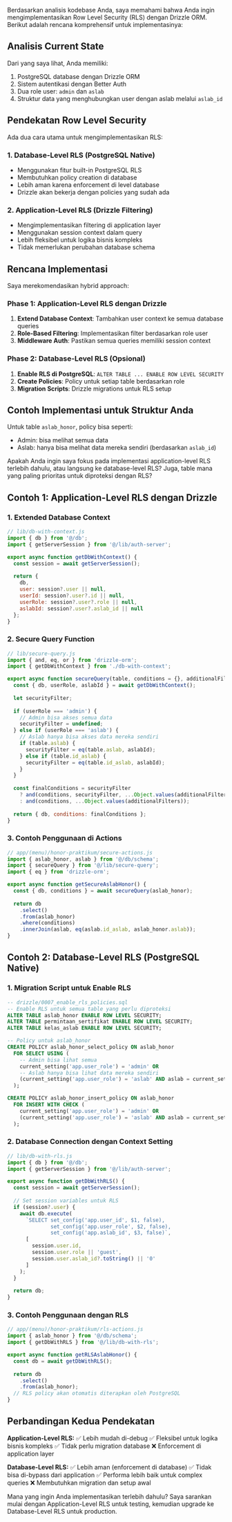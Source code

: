 Berdasarkan analisis kodebase Anda, saya memahami bahwa Anda ingin mengimplementasikan Row Level Security (RLS) dengan Drizzle ORM. Berikut adalah rencana komprehensif untuk implementasinya:

## Analisis Current State

Dari yang saya lihat, Anda memiliki:
1. PostgreSQL database dengan Drizzle ORM
2. Sistem autentikasi dengan Better Auth
3. Dua role user: `admin` dan `aslab`
4. Struktur data yang menghubungkan user dengan aslab melalui `aslab_id`

## Pendekatan Row Level Security

Ada dua cara utama untuk mengimplementasikan RLS:

### 1. Database-Level RLS (PostgreSQL Native)
- Menggunakan fitur built-in PostgreSQL RLS
- Membutuhkan policy creation di database
- Lebih aman karena enforcement di level database
- Drizzle akan bekerja dengan policies yang sudah ada

### 2. Application-Level RLS (Drizzle Filtering)
- Mengimplementasikan filtering di application layer
- Menggunakan session context dalam query
- Lebih fleksibel untuk logika bisnis kompleks
- Tidak memerlukan perubahan database schema

## Rencana Implementasi

Saya merekomendasikan hybrid approach:

### Phase 1: Application-Level RLS dengan Drizzle
1. **Extend Database Context**: Tambahkan user context ke semua database queries
2. **Role-Based Filtering**: Implementasikan filter berdasarkan role user
3. **Middleware Auth**: Pastikan semua queries memiliki session context

### Phase 2: Database-Level RLS (Opsional)
1. **Enable RLS di PostgreSQL**: `ALTER TABLE ... ENABLE ROW LEVEL SECURITY`
2. **Create Policies**: Policy untuk setiap table berdasarkan role
3. **Migration Scripts**: Drizzle migrations untuk RLS setup

## Contoh Implementasi untuk Struktur Anda

Untuk table `aslab_honor`, policy bisa seperti:
- Admin: bisa melihat semua data
- Aslab: hanya bisa melihat data mereka sendiri (berdasarkan `aslab_id`)

Apakah Anda ingin saya fokus pada implementasi application-level RLS terlebih dahulu, atau langsung ke database-level RLS? Juga, table mana yang paling prioritas untuk diproteksi dengan RLS?

## Contoh 1: Application-Level RLS dengan Drizzle

### 1. Extended Database Context
```javascript
// lib/db-with-context.js
import { db } from '@/db';
import { getServerSession } from '@/lib/auth-server';

export async function getDbWithContext() {
  const session = await getServerSession();
  
  return {
    db,
    user: session?.user || null,
    userId: session?.user?.id || null,
    userRole: session?.user?.role || null,
    aslabId: session?.user?.aslab_id || null
  };
}
```

### 2. Secure Query Function
```javascript
// lib/secure-query.js
import { and, eq, or } from 'drizzle-orm';
import { getDbWithContext } from './db-with-context';

export async function secureQuery(table, conditions = {}, additionalFilters = {}) {
  const { db, userRole, aslabId } = await getDbWithContext();
  
  let securityFilter;
  
  if (userRole === 'admin') {
    // Admin bisa akses semua data
    securityFilter = undefined;
  } else if (userRole === 'aslab') {
    // Aslab hanya bisa akses data mereka sendiri
    if (table.aslab) {
      securityFilter = eq(table.aslab, aslabId);
    } else if (table.id_aslab) {
      securityFilter = eq(table.id_aslab, aslabId);
    }
  }
  
  const finalConditions = securityFilter 
    ? and(conditions, securityFilter, ...Object.values(additionalFilters))
    : and(conditions, ...Object.values(additionalFilters));
  
  return { db, conditions: finalConditions };
}
```

### 3. Contoh Penggunaan di Actions
```javascript
// app/(menu)/honor-praktikum/secure-actions.js
import { aslab_honor, aslab } from '@/db/schema';
import { secureQuery } from '@/lib/secure-query';
import { eq } from 'drizzle-orm';

export async function getSecureAslabHonor() {
  const { db, conditions } = await secureQuery(aslab_honor);
  
  return db
    .select()
    .from(aslab_honor)
    .where(conditions)
    .innerJoin(aslab, eq(aslab.id_aslab, aslab_honor.aslab));
}
```

## Contoh 2: Database-Level RLS (PostgreSQL Native)

### 1. Migration Script untuk Enable RLS
```sql
-- drizzle/0007_enable_rls_policies.sql
-- Enable RLS untuk semua table yang perlu diproteksi
ALTER TABLE aslab_honor ENABLE ROW LEVEL SECURITY;
ALTER TABLE permintaan_sertifikat ENABLE ROW LEVEL SECURITY;
ALTER TABLE kelas_aslab ENABLE ROW LEVEL SECURITY;

-- Policy untuk aslab_honor
CREATE POLICY aslab_honor_select_policy ON aslab_honor
  FOR SELECT USING (
    -- Admin bisa lihat semua
    current_setting('app.user_role') = 'admin' OR
    -- Aslab hanya bisa lihat data mereka sendiri
    (current_setting('app.user_role') = 'aslab' AND aslab = current_setting('app.aslab_id')::integer)
  );

CREATE POLICY aslab_honor_insert_policy ON aslab_honor
  FOR INSERT WITH CHECK (
    current_setting('app.user_role') = 'admin' OR
    (current_setting('app.user_role') = 'aslab' AND aslab = current_setting('app.aslab_id')::integer)
  );
```

### 2. Database Connection dengan Context Setting
```javascript
// lib/db-with-rls.js
import { db } from '@/db';
import { getServerSession } from '@/lib/auth-server';

export async function getDbWithRLS() {
  const session = await getServerSession();
  
  // Set session variables untuk RLS
  if (session?.user) {
    await db.execute(
      `SELECT set_config('app.user_id', $1, false), 
              set_config('app.user_role', $2, false),
              set_config('app.aslab_id', $3, false)`,
      [
        session.user.id,
        session.user.role || 'guest',
        session.user.aslab_id?.toString() || '0'
      ]
    );
  }
  
  return db;
}
```

### 3. Contoh Penggunaan dengan RLS
```javascript
// app/(menu)/honor-praktikum/rls-actions.js
import { aslab_honor } from '@/db/schema';
import { getDbWithRLS } from '@/lib/db-with-rls';

export async function getRLSAslabHonor() {
  const db = await getDbWithRLS();
  
  return db
    .select()
    .from(aslab_honor);
  // RLS policy akan otomatis diterapkan oleh PostgreSQL
}
```

## Perbandingan Kedua Pendekatan

**Application-Level RLS:**
✅ Lebih mudah di-debug
✅ Fleksibel untuk logika bisnis kompleks
✅ Tidak perlu migration database
❌ Enforcement di application layer

**Database-Level RLS:**
✅ Lebih aman (enforcement di database)
✅ Tidak bisa di-bypass dari application
✅ Performa lebih baik untuk complex queries
❌ Membutuhkan migration dan setup awal

Mana yang ingin Anda implementasikan terlebih dahulu? Saya sarankan mulai dengan Application-Level RLS untuk testing, kemudian upgrade ke Database-Level RLS untuk production.